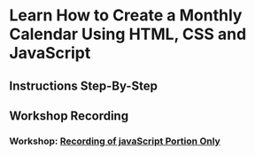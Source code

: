 # Learn How to Create a Monthly Calendar Using HTML, CSS and JavaScript


## Instructions Step-By-Step


## Workshop Recording

### Workshop: [Recording of javaScript Portion Only](https://vimeo.com/824157136?share=copy)
